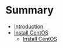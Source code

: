 # Summary

* [Introduction](README.md)
* [Install CentOS]()
    * [Install CentOS](Centos/Install.md)
